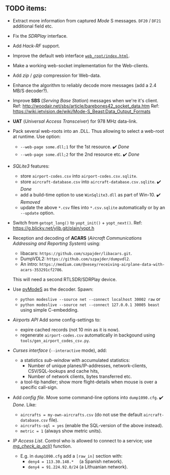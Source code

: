 ## TODO items:

* Extract more information from captured *Mode* S messages. `DF20` / `DF21` additional field etc.

* Fix the *SDRPlay* interface.

* Add *Hack-RF* support.

* Improve the default web interface [`web_root/index.html`](web_root/index.html).

* Make a working web-socket implementation for the Web-clients.

* Add *zip* / *gzip* compression for Web-data.

* Enhance the algorithm to reliably decode more messages (add a 2.4 MB/S decoder?).

* Improve **SBS** (*Serving Base Station*) messages when we're it's client.
  Ref: http://woodair.net/sbs/article/barebones42_socket_data.htm
  Ref: https://wiki.jetvision.de/wiki/Mode-S_Beast:Data_Output_Formats

* **UAT** (*Universal Access Transceiver*) for 978 MHz data-link.

* Pack several web-roots into an .DLL. Thus allowing to select a
  web-root at runtime. Use option:
   * `--web-page some.dll;1` for the 1st resource. :heavy_check_mark: *Done*
   * `--web-page some.dll;2` for the 2nd resource etc. :heavy_check_mark: *Done*

* *SQLite3* features:
   * store `airport-codes.csv` into `airport-codes.csv.sqlite`.
   * store `aircraft-database.csv` into `aircraft-database.csv.sqlite`. :heavy_check_mark: *Done*
   * add a build-time option to use `WinSqlite3.dll` as part of Win-10. :heavy_check_mark: *Removed*
   * update the above `*.csv` files into `*.csv.sqlite` automatically or by an `--update` option.

* Switch from `getopt_long()` to `yopt_init()` + `yopt_next()`.
  Ref: https://g.blicky.net/ylib.git/plain/yopt.h

* Reception and decoding of **ACARS** (*Aircraft Communications Addressing and Reporting System*)
  using:
    * libacars: `https://github.com/szpajder/libacars.git`.
    * DumpVDL2:  `https://github.com/szpajder/dumpvdl2`.
    * An intro:  `https://medium.com/@xesey/receiving-airplane-data-with-acars-353291cf2786`.

  This will need a second RTLSDR/SDRPlay device.

* Use [pyModeS](https://github.com/junzis/pyModeS.git) as the decoder. Spawn:
   * `python modeslive --source net --connect localhost 30002 raw` or
   * `python modeslive --source net --connect 127.0.0.1 30005 beast`
   using simple C-embedding.

* *Airports API* Add some config-settings to:
  * expire cached records (not 10 min as it is now).
  * regenerate `airport-codes.csv` automatically in backgound using `tools/gen_airport_codes_csv.py`.

* *Curses interface* (`--interactive` mode), add:
  * a statistics *sub-window* with accumulated statistics:
    * Number of unique planes/IP-addresses, network-clients, CSV/SQL-lookups and cache hits,
    * Number of network clients, bytes transferred etc.
  * a tool-tip handler; show more flight-details when mouse is over a specific call-sign.

* Add *config file*. Move some command-line options into `dump1090.cfg`. :heavy_check_mark: *Done*. Like:
  * `aircrafts = my-own-aircrafts.csv` (do not use the default `aircraft-database.csv` file).
  * `aircrafts-sql = yes` (enable the SQL-version of the above instead).
  * `metric = 1` (always show metric units).

* *IP Access List*. Control who is allowed to connect to a service; use [*mg_check_ip_acl()*](https://mongoose.ws/documentation/#mg_check_ip_acl) function.
  * E.g. in `dump1090.cfg` add a `[raw_in]` section with:
    * `deny4 = 113.30.148.*  ` (a Spanish network).
    * `deny4 = 91.224.92.0/24` (a Lithuanian network).



